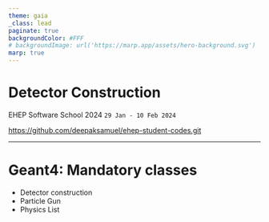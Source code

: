 ```yaml
---
theme: gaia
_class: lead
paginate: true
backgroundColor: #FFF
# backgroundImage: url('https://marp.app/assets/hero-background.svg')
marp: true
---
```


<!-- ![bg left:40% 80%](https://marp.app/assets/marp.svg) -->

# **Detector Construction**

EHEP Software School 2024
```29 Jan - 10 Feb 2024```

https://github.com/deepaksamuel/ehep-student-codes.git

---

# Geant4: Mandatory classes

- Detector construction
- Particle Gun
- Physics List